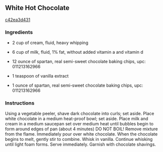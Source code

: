 ## White Hot Chocolate

[c42ea3d431](http://www.food.com/recipe/white-hot-chocolate-15904)

### Ingredients

 - 2 cup of cream, fluid, heavy whipping

 - 6 cup of milk, fluid, 1% fat, without added vitamin a and vitamin d

 - 12 ounce of spartan, real semi-sweet chocolate baking chips, upc: 011213162966

 - 1 teaspoon of vanilla extract

 - 1 ounce of spartan, real semi-sweet chocolate baking chips, upc: 011213162966

### Instructions

Using a vegetable peeler, shave dark chocolate into curls; set aside. Place white chocolate in a medium heat-proof bowl; set aside. Place milk and cream in a medium saucepan set over medium heat until bubbles begin to form around edges of pan (about 4 minutes) DO NOT BOIL! Remove mixture from the flame. Immediately pour over white chocolate. When the chocolate begins to melt, gently stir to combine. Whisk in vanilla. Continue whisking until light foam forms. Serve immediately. Garnish with chocolate shavings.